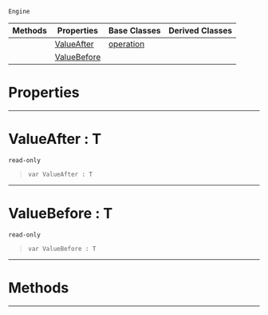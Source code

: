  `Engine`

|Methods|Properties|Base Classes|Derived Classes|
|---|---|---|---|
| |[ ValueAfter](https://github.com/PlasmaEngine/PlasmaDocs/tree/master/docs/C%2B%2B/code_reference/class_reference/propertyoperation.markdown#valueafter-t)|[operation](https://github.com/PlasmaEngine/PlasmaDocs/tree/master/docs/C%2B%2B/code_reference/class_reference/operation.markdown)| |
| |[ ValueBefore](https://github.com/PlasmaEngine/PlasmaDocs/tree/master/docs/C%2B%2B/code_reference/class_reference/propertyoperation.markdown#valuebefore-t)| | |


 #  Properties


---  
 #  ValueAfter : T

 `read-only`

> 
> ``` lang=cpp, name=Lightning
> var ValueAfter : T


---  
 #  ValueBefore : T

 `read-only`

> 
> ``` lang=cpp, name=Lightning
> var ValueBefore : T


---  
 #  Methods


---  
 

 